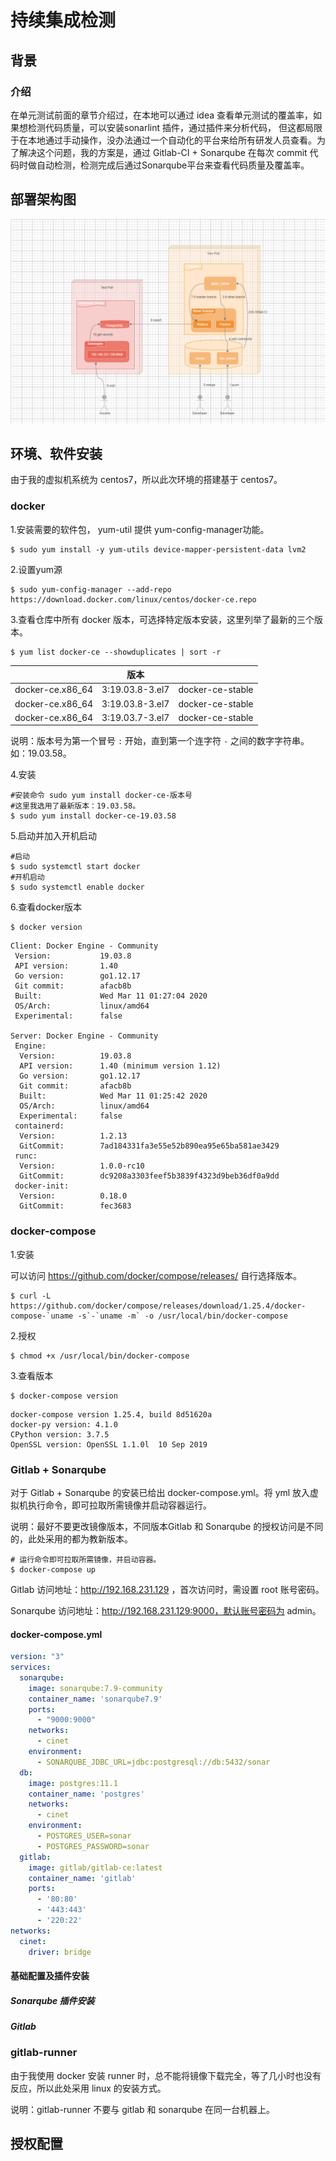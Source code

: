 # 持续集成检测

## 背景

### 介绍

在单元测试前面的章节介绍过，在本地可以通过 idea 查看单元测试的覆盖率，如果想检测代码质量，可以安装sonarlint 插件，通过插件来分析代码， 但这都局限于在本地通过手动操作，没办法通过一个自动化的平台来给所有研发人员查看。为了解决这个问题，我的方案是，通过 Gitlab-CI + Sonarqube 在每次 commit 代码时做自动检测，检测完成后通过Sonarqube平台来查看代码质量及覆盖率。

## 部署架构图

![](../assets/部署架构图.png)



## 环境、软件安装

由于我的虚拟机系统为 centos7，所以此次环境的搭建基于 centos7。

### docker

1.安装需要的软件包， yum-util 提供 yum-config-manager功能。

```shell
$ sudo yum install -y yum-utils device-mapper-persistent-data lvm2
```

2.设置yum源

```shell
$ sudo yum-config-manager --add-repo https://download.docker.com/linux/centos/docker-ce.repo
```

3.查看仓库中所有 docker 版本，可选择特定版本安装，这里列举了最新的三个版本。

```shell
$ yum list docker-ce --showduplicates | sort -r
```

|                  |      版本       |                  |
| :--------------: | :-------------: | :--------------: |
| docker-ce.x86_64 | 3:19.03.8-3.el7 | docker-ce-stable |
| docker-ce.x86_64 | 3:19.03.8-3.el7 | docker-ce-stable |
| docker-ce.x86_64 | 3:19.03.7-3.el7 | docker-ce-stable |

说明：版本号为第一个冒号 `:` 开始，直到第一个连字符 `-` 之间的数字字符串。如：19.03.58。

4.安装

```shell
#安装命令 sudo yum install docker-ce-版本号
#这里我选用了最新版本：19.03.58。
$ sudo yum install docker-ce-19.03.58
```

5.启动并加入开机启动

```shell
#启动
$ sudo systemctl start docker
#开机启动
$ sudo systemctl enable docker
```

6.查看docker版本

```shell
$ docker version
```

```
Client: Docker Engine - Community
 Version:           19.03.8
 API version:       1.40
 Go version:        go1.12.17
 Git commit:        afacb8b
 Built:             Wed Mar 11 01:27:04 2020
 OS/Arch:           linux/amd64
 Experimental:      false

Server: Docker Engine - Community
 Engine:
  Version:          19.03.8
  API version:      1.40 (minimum version 1.12)
  Go version:       go1.12.17
  Git commit:       afacb8b
  Built:            Wed Mar 11 01:25:42 2020
  OS/Arch:          linux/amd64
  Experimental:     false
 containerd:
  Version:          1.2.13
  GitCommit:        7ad184331fa3e55e52b890ea95e65ba581ae3429
 runc:
  Version:          1.0.0-rc10
  GitCommit:        dc9208a3303feef5b3839f4323d9beb36df0a9dd
 docker-init:
  Version:          0.18.0
  GitCommit:        fec3683
```

### docker-compose

1.安装

可以访问 https://github.com/docker/compose/releases/ 自行选择版本。

```shell
$ curl -L https://github.com/docker/compose/releases/download/1.25.4/docker-compose-`uname -s`-`uname -m` -o /usr/local/bin/docker-compose
```

2.授权

```shell
$ chmod +x /usr/local/bin/docker-compose
```

3.查看版本

```shell
$ docker-compose version
```

```
docker-compose version 1.25.4, build 8d51620a
docker-py version: 4.1.0
CPython version: 3.7.5
OpenSSL version: OpenSSL 1.1.0l  10 Sep 2019
```

### Gitlab + Sonarqube

对于 Gitlab + Sonarqube 的安装已给出 docker-compose.yml。将 yml 放入虚拟机执行命令，即可拉取所需镜像并启动容器运行。

说明：最好不要更改镜像版本，不同版本Gitlab 和 Sonarqube 的授权访问是不同的，此处采用的都为教新版本。

```shell
# 运行命令即可拉取所需镜像，并启动容器。
$ docker-compose up
```

Gitlab 访问地址：http://192.168.231.129 ，首次访问时，需设置 root 账号密码。

Sonarqube 访问地址：http://192.168.231.129:9000，默认账号密码为 admin。

#### docker-compose.yml

```yml
version: "3"
services:
  sonarqube:
    image: sonarqube:7.9-community
    container_name: 'sonarqube7.9'
    ports:
      - "9000:9000"
    networks:
      - cinet
    environment:
      - SONARQUBE_JDBC_URL=jdbc:postgresql://db:5432/sonar
  db:
    image: postgres:11.1
    container_name: 'postgres'
    networks:
      - cinet
    environment:
      - POSTGRES_USER=sonar
      - POSTGRES_PASSWORD=sonar
  gitlab:
    image: gitlab/gitlab-ce:latest
    container_name: 'gitlab'
    ports:
      - '80:80'
      - '443:443'
      - '220:22'
networks:
  cinet:
    driver: bridge
```

#### 基础配置及插件安装

##### Sonarqube 插件安装



##### Gitlab



### gitlab-runner

由于我使用 docker 安装 runner 时，总不能将镜像下载完全，等了几小时也没有反应，所以此处采用 linux 的安装方式。

说明：gitlab-runner 不要与 gitlab 和 sonarqube 在同一台机器上。





## 授权配置

